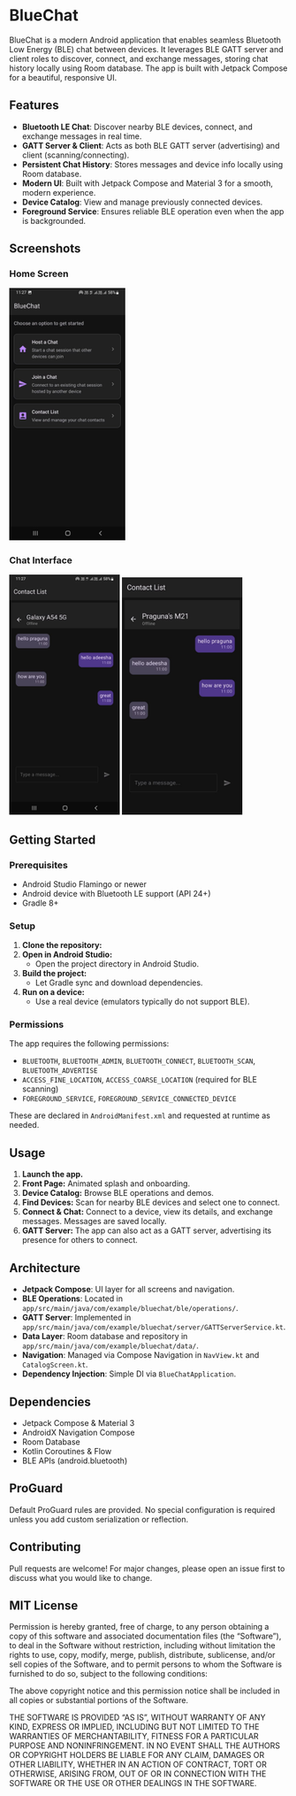 # BlueChat

BlueChat is a modern Android application that enables seamless Bluetooth Low Energy (BLE) chat between devices. It leverages BLE GATT server and client roles to discover, connect, and exchange messages, storing chat history locally using Room database. The app is built with Jetpack Compose for a beautiful, responsive UI.

## Features
- **Bluetooth LE Chat**: Discover nearby BLE devices, connect, and exchange messages in real time.
- **GATT Server & Client**: Acts as both BLE GATT server (advertising) and client (scanning/connecting).
- **Persistent Chat History**: Stores messages and device info locally using Room database.
- **Modern UI**: Built with Jetpack Compose and Material 3 for a smooth, modern experience.
- **Device Catalog**: View and manage previously connected devices.
- **Foreground Service**: Ensures reliable BLE operation even when the app is backgrounded.

## Screenshots
### Home Screen
<!-- ![Home Screen](screenshots/mainmenu.jpg) -->
<img src="screenshots/mainmenu.jpg" width="210"/>

### Chat Interface
<img src="screenshots/chatscreen1.jpg" width="200"/> <img src="screenshots/chatscreen2.jpg" width="218"/>

## Getting Started

### Prerequisites
- Android Studio Flamingo or newer
- Android device with Bluetooth LE support (API 24+)
- Gradle 8+

### Setup
1. **Clone the repository:**
2. **Open in Android Studio:**
   - Open the project directory in Android Studio.
3. **Build the project:**
   - Let Gradle sync and download dependencies.
4. **Run on a device:**
   - Use a real device (emulators typically do not support BLE).

### Permissions
The app requires the following permissions:
- `BLUETOOTH`, `BLUETOOTH_ADMIN`, `BLUETOOTH_CONNECT`, `BLUETOOTH_SCAN`, `BLUETOOTH_ADVERTISE`
- `ACCESS_FINE_LOCATION`, `ACCESS_COARSE_LOCATION` (required for BLE scanning)
- `FOREGROUND_SERVICE`, `FOREGROUND_SERVICE_CONNECTED_DEVICE`

These are declared in `AndroidManifest.xml` and requested at runtime as needed.

## Usage
1. **Launch the app.**
2. **Front Page:** Animated splash and onboarding.
3. **Device Catalog:** Browse BLE operations and demos.
4. **Find Devices:** Scan for nearby BLE devices and select one to connect.
5. **Connect & Chat:** Connect to a device, view its details, and exchange messages. Messages are saved locally.
6. **GATT Server:** The app can also act as a GATT server, advertising its presence for others to connect.

## Architecture
- **Jetpack Compose**: UI layer for all screens and navigation.
- **BLE Operations**: Located in `app/src/main/java/com/example/bluechat/ble/operations/`.
- **GATT Server**: Implemented in `app/src/main/java/com/example/bluechat/server/GATTServerService.kt`.
- **Data Layer**: Room database and repository in `app/src/main/java/com/example/bluechat/data/`.
- **Navigation**: Managed via Compose Navigation in `NavView.kt` and `CatalogScreen.kt`.
- **Dependency Injection**: Simple DI via `BlueChatApplication`.



## Dependencies
- Jetpack Compose & Material 3
- AndroidX Navigation Compose
- Room Database
- Kotlin Coroutines & Flow
- BLE APIs (android.bluetooth)

## ProGuard
Default ProGuard rules are provided. No special configuration is required unless you add custom serialization or reflection.

## Contributing
Pull requests are welcome! For major changes, please open an issue first to discuss what you would like to change.

## MIT License

Permission is hereby granted, free of charge, to any person obtaining a copy
of this software and associated documentation files (the “Software”), to deal
in the Software without restriction, including without limitation the rights
to use, copy, modify, merge, publish, distribute, sublicense, and/or sell
copies of the Software, and to permit persons to whom the Software is
furnished to do so, subject to the following conditions:

The above copyright notice and this permission notice shall be included in
all copies or substantial portions of the Software.

THE SOFTWARE IS PROVIDED “AS IS”, WITHOUT WARRANTY OF ANY KIND, EXPRESS OR
IMPLIED, INCLUDING BUT NOT LIMITED TO THE WARRANTIES OF MERCHANTABILITY,
FITNESS FOR A PARTICULAR PURPOSE AND NONINFRINGEMENT. IN NO EVENT SHALL THE
AUTHORS OR COPYRIGHT HOLDERS BE LIABLE FOR ANY CLAIM, DAMAGES OR OTHER
LIABILITY, WHETHER IN AN ACTION OF CONTRACT, TORT OR OTHERWISE, ARISING FROM,
OUT OF OR IN CONNECTION WITH THE SOFTWARE OR THE USE OR OTHER DEALINGS IN
THE SOFTWARE.
